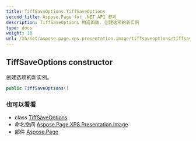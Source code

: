 ```yaml
---
title: TiffSaveOptions.TiffSaveOptions
second_title: Aspose.Page for .NET API 参考
description: TiffSaveOptions 构造函数. 创建选项的新实例
type: docs
weight: 10
url: /zh/net/aspose.page.xps.presentation.image/tiffsaveoptions/tiffsaveoptions/
---
```

## TiffSaveOptions constructor

创建选项的新实例。

```csharp
public TiffSaveOptions()
```

### 也可以看看

* class [TiffSaveOptions](../)
* 命名空间 [Aspose.Page.XPS.Presentation.Image](../../tiffsaveoptions/)
* 部件 [Aspose.Page](../../../)


